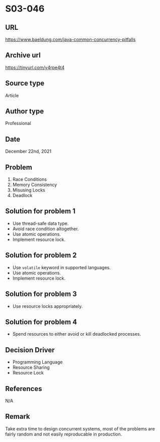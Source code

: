 # S03-046

## URL

https://www.baeldung.com/java-common-concurrency-pitfalls

## Archive url

https://tinyurl.com/y4rpe4t4

## Source type

Article

## Author type

Professional

## Date

December 22nd, 2021

## Problem

1. Race Conditions
2. Memory Consistency
3. Misusing Locks
4. Deadlock

## Solution for problem 1

-   Use thread-safe data type.
-   Avoid race condition altogether.
-   Use atomic operations.
-   Implement resource lock.

## Solution for problem 2

-   Use `volatile` keyword in supported languages.
-   Use atomic operations.
-   Implement resource lock.

## Solution for problem 3

-   Use resource locks appropriately.

## Solution for problem 4

-   Spend resources to either avoid or kill deadlocked processes.

## Decision Driver

-   Programming Language
-   Resource Sharing
-   Resource Lock

## References

N/A

## Remark

Take extra time to design concurrent systems, most of the problems are fairly random and not easily reproducable in production.
